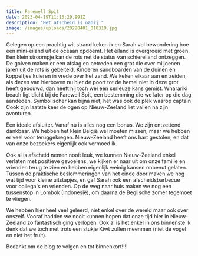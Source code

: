 ```yaml
---
title: Farewell Spit
date: 2023-04-19T11:13:29.991Z
description: "Het afscheid is nabij "
image: /images/uploads/20220401_010319.jpg
---
```


Gelegen op een prachtig wit strand keken ik en Sarah vol bewondering hoe een mini-eiland uit de oceaan opdoemt. Het eiland is overgroeid met groen. Een klein stroompje kan de rots net de status van schiereiland ontzeggen. De golven maken er een afslag en betreden een grot die over miljoenen jaren uit de rots is gebeiteld. Kinderen sandboarden van de duinen en koppeltjes kuieren in vrede over het zand. We keken elkaar aan en zeiden, als dezen van hierboven nu hier de poort tot de hemel niet in deze grot heeft gebouwd, dan heeft hij toch wel een serieuze kans gemist. Wharariki beach ligt dicht bij de Farewell Spit, een bestemming die we later op die dag aandeden. Symbolischer kan bijna niet, het was ook de plek waarop captain Cook zijn laatste keer de ogen op Nieuw-Zeeland liet vallen na zijn avonturen.

Een ideale afsluiter. Vanaf nu is alles nog een bonus. We zijn ontzettend dankbaar. We hebben het klein België wel moeten missen, maar we hebben er veel voor teruggekregen. Nieuw-Zeeland heeft ons hart gestolen, en dat van onze bezoekers eigenlijk ook vermoed ik.

Ook al is afscheid nemen nooit leuk, we kunnen Nieuw-Zeeland enkel verlaten met positieve gevoelens, we kijken er naar uit om onze familie en vrienden terug te zien en hebben eigenlijk weinig kansen onbenut gelaten. Tussen de praktische beslommeringen van het einde door maken we nog wat tijd voor kleine uitstapjes, en gaf Sarah ook een afscheidsbarbecue voor collega's en vrienden. Op de weg naar huis maken we nog een tussenstop in Lombok (Indonesië), om daarna de Beglische zomer tegemoet te vliegen.

We hebben hier heel veel geleerd, niet enkel over de wereld maar ook over onszelf. Vooraf hadden we nooit kunnen hopen dat onze tijd hier in Nieuw-Zeeland zo fantastisch ging verlopen. Ook al is het enkel in ons binnenste ik denk dat we toch met trots een stukje Kiwt zullen meenmen (niet de vogel en niet het fruit).

Bedankt om de blog te volgen en tot binnenkort!!!!
